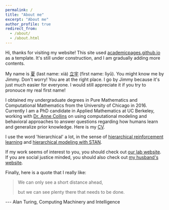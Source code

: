 ```yaml
---
permalink: /
title: "About me"
excerpt: "About me"
author_profile: true
redirect_from: 
  - /about/
  - /about.html
---
```


Hi, thanks for visiting my website! This site used [academicpages.github.io](https://academicpages.github.io/) as a template. It's still under construction, and I am gradually adding more contents.

My name is [夏](https://en.wiktionary.org/wiki/%E5%A4%8F) (last name: xià) [立](https://en.wiktionary.org/wiki/%E7%AB%8B)[宇](https://en.wiktionary.org/wiki/%E5%AE%87) (first name: lìyǔ). You might know me by Jimmy. Don't worry! You are at the right place. I go by Jimmy because it's just much easier for everyone. I would still appreciate it if you try to pronouce my real first name!

I obtained my undergraduate degrees in Pure Mathematics and Computational Mathematics from the University of Chicago in 2016. Currently I am a PhD candidate in Applied Mathematics at UC Berkeley, working with [Dr. Anne Collins](https://psychology.berkeley.edu/people/anne-collins) on using computational modeling and behavioral approaches to answer questions regarding how humans learn and generalize prior knowledge. Here is my [CV](https://xialiyu1995.github.io/files/liyu_xia_cv.pdf).

I use the word 'hierarchical' a lot, in the sense of [hierarchical reinforcement learning](https://thegradient.pub/the-promise-of-hierarchical-reinforcement-learning/) and [hierarchical modeling with STAN](https://mc-stan.org/).

If my work seems of interest to you, you should check out [our lab website](https://www.ocf.berkeley.edu/~acollins/). If you are social justice minded, you should also check out [my husband's website](https://melendezrodriguez.com/).

Finally, here is a quote that I really like:

> We can only see a short distance ahead, 
>
> but we can see plenty there that needs to be done.

--- Alan Turing, Computing Machinery and Intelligence
